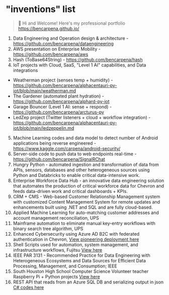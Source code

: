 # "inventions" list
> 👋 Hi and Welcome! Here's my professional portfolio https://bencarpena.github.io/

1. Data Engineering and Operation design & architecture - https://github.com/bencarpena/dataengineering
2. AWS presentation on Enterprise Mobility - https://github.com/bencarpena/aws
3. Hash (ToBase64String) - https://github.com/bencarpena/hash
4. IoT projects with Cloud, SaaS, "Level 1 AI" capabilities, and Data integrations
* Weatherman project (senses temp + humidity) - https://github.com/bencarpena/alphacentauri-py-iot/blob/main/weatherman.md
* The Gardener (automated plant hydration) - https://github.com/bencarpena/alphard-py-iot
* Garage Bouncer (Level 1 AI: sense + respond) - https://github.com/bencarpena/arcturus-py
* LedZep project (Twitter listeners + cloud + workflow integration) - https://github.com/bencarpena/alphacentauri-py-iot/blob/main/ledzeppelin.md
5. Machine Learning codes and data model to detect number of Android applications being reverse engineered - https://www.kaggle.com/carpena/android-security/
6. Server-side code to push data to web endpoints real-time - https://github.com/bencarpena/SignalRChat
7. Hungry Python - automated ingestion and transformation of data from APIs, sensors, databases and other heterogeneous sources using Python and Databricks to enable critical data-intensive work.
8. Enterprise Workforce Data Hub - an innovative data engineering solution that automates the production of critical workforce data for Chevron and feeds data-driven work and critical dashboards + KPIs.
9. CRM + CMS - Web-based Customer Relationship Management system with customized Content Management System for remote updates and enhancements built using .NET and SQL and are fully cloud-based.
10. Applied Machine Learning for auto-matching customer addresses and account management reconciliation, UPS
11. Mainframe automation to eliminate manual key-entry workflows with binary search tree algorithm, UPS
12. Enhanced Cybersecurity using Azure AD B2C with federated authentication in Chevron, [View pioneering deployment here](https://chevroncorporation.ease.apperian.com/)
13. Shell Scripts used for automation, system management, and infrastructure workflows, Fujitsu [View here](https://github.com/bencarpena/binsh)
14. IEEE PAR 3131 - Recommended Practice for Data Engineering with Heterogeneous Ecosystems and Data Sources for Efficient Data Processing, Management, and Consumption; IEEE
15. South Houston High School Computer Science Volunteer teacher Raspberry Pi + Python projects [View here](https://github.com/bencarpena/shhs-shared)
16. REST API that reads from an Azure SQL DB and serializing output in json [C# codes here](https://github.com/bencarpena/quantum-presentation/tree/main/api/api_analysis/analysisapi)

